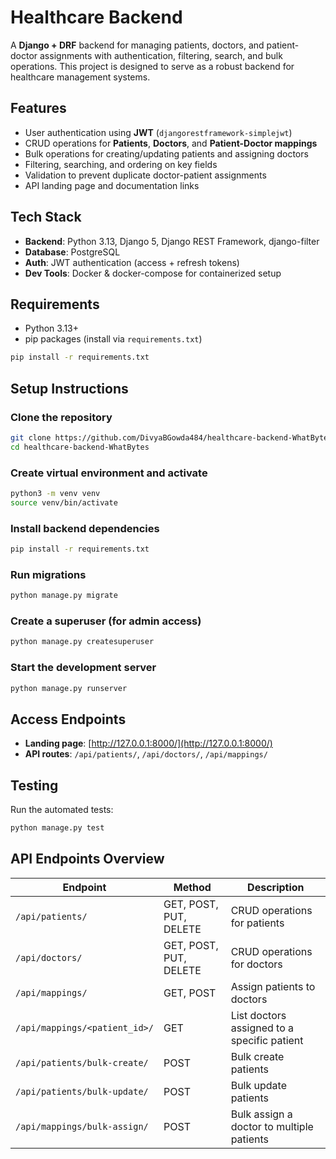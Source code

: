 # Healthcare Backend

A **Django + DRF** backend for managing patients, doctors, and patient-doctor assignments with authentication, filtering, search, and bulk operations. This project is designed to serve as a robust backend for healthcare management systems.

## Features

- User authentication using **JWT** (`djangorestframework-simplejwt`)
- CRUD operations for **Patients**, **Doctors**, and **Patient-Doctor mappings**
- Bulk operations for creating/updating patients and assigning doctors
- Filtering, searching, and ordering on key fields
- Validation to prevent duplicate doctor-patient assignments
- API landing page and documentation links

## Tech Stack

- **Backend**: Python 3.13, Django 5, Django REST Framework, django-filter  
- **Database**: PostgreSQL 
- **Auth**: JWT authentication (access + refresh tokens)  
- **Dev Tools**: Docker & docker-compose for containerized setup  

## Requirements

- Python 3.13+  
- pip packages (install via `requirements.txt`)

```bash
pip install -r requirements.txt
```

## Setup Instructions

### Clone the repository
```bash
git clone https://github.com/DivyaBGowda484/healthcare-backend-WhatBytes.git
cd healthcare-backend-WhatBytes
```

### Create virtual environment and activate
```bash
python3 -m venv venv
source venv/bin/activate
```

### Install backend dependencies
```bash
pip install -r requirements.txt
```

### Run migrations
```bash
python manage.py migrate
```

### Create a superuser (for admin access)
```bash
python manage.py createsuperuser
```

### Start the development server
```bash
python manage.py runserver
```

## Access Endpoints

- **Landing page**: [http://127.0.0.1:8000/](http://127.0.0.1:8000/)  
- **API routes**: `/api/patients/`, `/api/doctors/`, `/api/mappings/`  

## Testing
Run the automated tests:
```bash
python manage.py test
```

## API Endpoints Overview

| Endpoint | Method | Description |
|----------|--------|-------------|
| `/api/patients/` | GET, POST, PUT, DELETE | CRUD operations for patients |
| `/api/doctors/` | GET, POST, PUT, DELETE | CRUD operations for doctors |
| `/api/mappings/` | GET, POST | Assign patients to doctors |
| `/api/mappings/<patient_id>/` | GET | List doctors assigned to a specific patient |
| `/api/patients/bulk-create/` | POST | Bulk create patients |
| `/api/patients/bulk-update/` | POST | Bulk update patients |
| `/api/mappings/bulk-assign/` | POST | Bulk assign a doctor to multiple patients |

